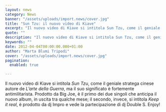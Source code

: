 ```yaml
---
layout: news
category: News
banner: "/assets/uploads/import.news/cover.jpg"
title: "Sun Tzu: il nuovo video di Kiave"
excerpt: "Il nuovo video di Kiave si intitola Sun Tzu, come il geniale stratega cinese autore de L’arte della Guerra, ma il suo significato è fortemente antimilitarista. Prodotto da Big Joe, è il primo dei due singoli che anticipa il nuovo album, in uscita tra qualche mese; il secondo, invece, si intitola Keep it real, è [&hellip"
quote: ""
description: "Il nuovo video di Kiave si intitola Sun Tzu, come il geniale stratega cinese autore de L’arte della Guerra, ma il suo significato è fortemente antimilitarista. Prodotto da Big Joe, è il primo dei due singoli che anticipa il nuovo album, in uscita tra qualche mese; il secondo, invece, si intitola Keep it real, è [&hellip"
keywords: ""
date: 2012-04-04T00:00:00.000+01:00
author: "Marta Blumi Tripodi"
cover: "/assets/uploads/import.news/cover.jpg"
pagination:
  enabled: true

---
```


Il nuovo video di Kiave si intitola _Sun Tzu_, come il geniale stratega cinese autore de _L’arte della Guerra_, ma il suo significato è fortemente antimilitarista. Prodotto da Big Joe, è il primo dei due singoli che anticipa il nuovo album, in uscita tra qualche mese; il secondo, invece, si intitola _Keep it real_, è prodotto da dj Impro e vede la partecipazione di dj Double S. Enjoy!